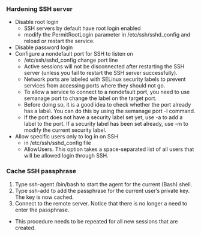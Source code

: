 ### Hardening SSH server


* Disable root login
    * SSH servers by default have root login enabled
    * modify the PermitRootLogin parameter in /etc/ssh/sshd_config and reload or restart the service.
* Disable password login
* Configure a nondefault port for SSH to listen on
    * /etc/ssh/sshd_config change port line
    * Active sessions will not be disconnected after restarting the SSH server (unless you fail to restart the SSH server successfully).
    * Network ports are labeled with SELinux security labels to prevent services from accessing ports where they should not go.
    * To allow a service to connect to a nondefault port, you need to use semanage port to change the label on the target port.
    * Before doing so, it is a good idea to check whether the port already has a label. You can do this by using the semanage port -l command.
    * If the port does not have a security label set yet, use -a to add a label to the port. If a security label has been set already, use -m to modify the current security label.
* Allow specific users only to log in on SSH
    * in /etc/ssh/sshd_config file
    * AllowUsers. This option takes a space-separated list of all users that will be allowed login through SSH.


### Cache SSH passphrase
1. Type ssh-agent /bin/bash to start the agent for the current (Bash) shell.
2. Type ssh-add to add the passphrase for the current user’s private key. The key is now cached.
3. Connect to the remote server. Notice that there is no longer a need to enter the passphrase.
* This procedure needs to be repeated for all new sessions that are created.